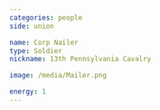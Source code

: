 ```yaml
---
categories: people
side: union

name: Corp Nailer
type: Soldier
nickname: 13th Pennsylvania Cavalry

image: /media/Mailer.png

energy: 1
---
```

